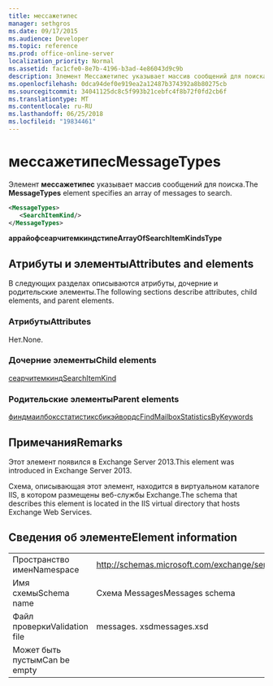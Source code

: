 ```yaml
---
title: мессажетипес
manager: sethgros
ms.date: 09/17/2015
ms.audience: Developer
ms.topic: reference
ms.prod: office-online-server
localization_priority: Normal
ms.assetid: fac1cfe0-8e7b-4196-b3ad-4e86043d9c9b
description: Элемент Мессажетипес указывает массив сообщений для поиска.
ms.openlocfilehash: 0dca94def0e919ea2a12487b374392a8b80275cb
ms.sourcegitcommit: 34041125dc8c5f993b21cebfc4f8b72f0fd2cb6f
ms.translationtype: MT
ms.contentlocale: ru-RU
ms.lasthandoff: 06/25/2018
ms.locfileid: "19834461"
---
```

# <a name="messagetypes"></a><span data-ttu-id="a78c1-103">мессажетипес</span><span class="sxs-lookup"><span data-stu-id="a78c1-103">MessageTypes</span></span>

<span data-ttu-id="a78c1-104">Элемент **мессажетипес** указывает массив сообщений для поиска.</span><span class="sxs-lookup"><span data-stu-id="a78c1-104">The **MessageTypes** element specifies an array of messages to search.</span></span> 
  
```XML
<MessageTypes>
   <SearchItemKind/>
</MessageTypes>
```

 <span data-ttu-id="a78c1-105">**аррайофсеарчитемкиндстипе**</span><span class="sxs-lookup"><span data-stu-id="a78c1-105">**ArrayOfSearchItemKindsType**</span></span>
## <a name="attributes-and-elements"></a><span data-ttu-id="a78c1-106">Атрибуты и элементы</span><span class="sxs-lookup"><span data-stu-id="a78c1-106">Attributes and elements</span></span>

<span data-ttu-id="a78c1-107">В следующих разделах описываются атрибуты, дочерние и родительские элементы.</span><span class="sxs-lookup"><span data-stu-id="a78c1-107">The following sections describe attributes, child elements, and parent elements.</span></span>
  
### <a name="attributes"></a><span data-ttu-id="a78c1-108">Атрибуты</span><span class="sxs-lookup"><span data-stu-id="a78c1-108">Attributes</span></span>

<span data-ttu-id="a78c1-109">Нет.</span><span class="sxs-lookup"><span data-stu-id="a78c1-109">None.</span></span>
  
### <a name="child-elements"></a><span data-ttu-id="a78c1-110">Дочерние элементы</span><span class="sxs-lookup"><span data-stu-id="a78c1-110">Child elements</span></span>

[<span data-ttu-id="a78c1-111">сеарчитемкинд</span><span class="sxs-lookup"><span data-stu-id="a78c1-111">SearchItemKind</span></span>](searchitemkind.md)
  
### <a name="parent-elements"></a><span data-ttu-id="a78c1-112">Родительские элементы</span><span class="sxs-lookup"><span data-stu-id="a78c1-112">Parent elements</span></span>

[<span data-ttu-id="a78c1-113">финдмаилбоксстатистиксбикэйвордс</span><span class="sxs-lookup"><span data-stu-id="a78c1-113">FindMailboxStatisticsByKeywords</span></span>](findmailboxstatisticsbykeywords.md)
  
## <a name="remarks"></a><span data-ttu-id="a78c1-114">Примечания</span><span class="sxs-lookup"><span data-stu-id="a78c1-114">Remarks</span></span>

<span data-ttu-id="a78c1-115">Этот элемент появился в Exchange Server 2013.</span><span class="sxs-lookup"><span data-stu-id="a78c1-115">This element was introduced in Exchange Server 2013.</span></span>
  
<span data-ttu-id="a78c1-116">Схема, описывающая этот элемент, находится в виртуальном каталоге IIS, в котором размещены веб-службы Exchange.</span><span class="sxs-lookup"><span data-stu-id="a78c1-116">The schema that describes this element is located in the IIS virtual directory that hosts Exchange Web Services.</span></span>
  
## <a name="element-information"></a><span data-ttu-id="a78c1-117">Сведения об элементе</span><span class="sxs-lookup"><span data-stu-id="a78c1-117">Element information</span></span>

|||
|:-----|:-----|
|<span data-ttu-id="a78c1-118">Пространство имен</span><span class="sxs-lookup"><span data-stu-id="a78c1-118">Namespace</span></span>  <br/> |http://schemas.microsoft.com/exchange/services/2006/messages  <br/> |
|<span data-ttu-id="a78c1-119">Имя схемы</span><span class="sxs-lookup"><span data-stu-id="a78c1-119">Schema name</span></span>  <br/> |<span data-ttu-id="a78c1-120">Схема Messages</span><span class="sxs-lookup"><span data-stu-id="a78c1-120">Messages schema</span></span>  <br/> |
|<span data-ttu-id="a78c1-121">Файл проверки</span><span class="sxs-lookup"><span data-stu-id="a78c1-121">Validation file</span></span>  <br/> |<span data-ttu-id="a78c1-122">messages. xsd</span><span class="sxs-lookup"><span data-stu-id="a78c1-122">messages.xsd</span></span>  <br/> |
|<span data-ttu-id="a78c1-123">Может быть пустым</span><span class="sxs-lookup"><span data-stu-id="a78c1-123">Can be empty</span></span>  <br/> ||
   


